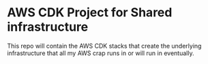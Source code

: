
# AWS CDK Project for Shared infrastructure

This repo will contain the AWS CDK stacks that create the underlying infrastructure that all my AWS crap runs in or will run in eventually.

